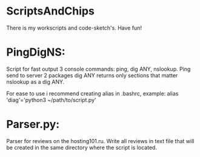 # ScriptsAndChips
There is my workscripts and code-sketch's. Have fun!


<h1>PingDigNS:</h1>

Script for fast output 3 console commands: ping, dig ANY, nslookup.
Ping send to server 2 packages
dig ANY returns only sections that matter
nslookup as a dig ANY.

For ease to use i recommend creating alias in .bashrc, example:
alias 'diag'='python3 ~/path/to/script.py'

<h1>Parser.py:</h1>

Parser for reviews on the hosting101.ru. 
Write all reviews in text file that will be created in the same directory where the script is located.
